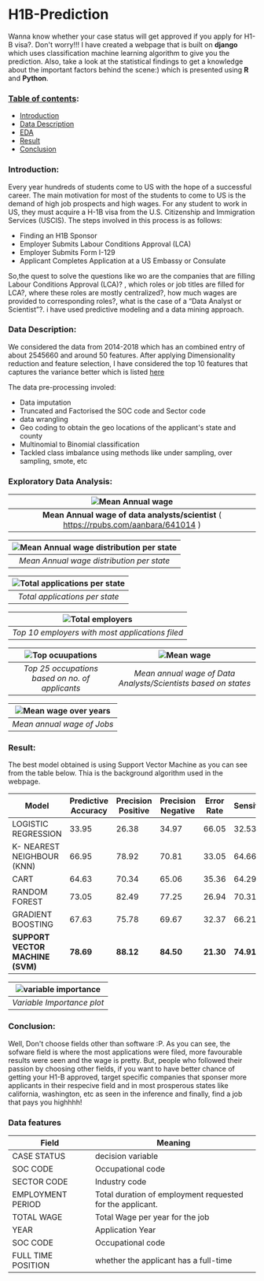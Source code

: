 # H1B-Prediction
Wanna know whether your case status will get approved if you apply for H1-B visa?. Don't worry!!! I have created a webpage that is built on **django** which uses classification machine learning algorithm to give you the prediction. Also, take a look at the statistical findings to get a knowledge about the important factors behind the scene:) which is presented using **R** and **Python**.

### <ins>Table of contents</ins>:
  - [ Introduction ](#intro)
  - [ Data Description ](#desc)
  - [ EDA ](#eda)
  - [ Result ](#res)
  - [ Conclusion ](#con)
  
<a name='intro'></a>
### Introduction:
Every year hundreds of students come to US with the hope of a successful career. The main motivation for most of the students to come to US is the demand of high job prospects and high wages. For any student to work in US, they must acquire a H-1B visa from the U.S. Citizenship and Immigration Services (USCIS). The steps involved in this process is as follows: 
  - Finding an H1B Sponsor
  - Employer Submits Labour Conditions Approval (LCA)
  - Employer Submits Form I-129
  - Applicant Completes Application at a US Embassy or Consulate

So,the quest to solve the questions like wo are the companies that are filling Labour Conditions Approval (LCA)? , which roles or job titles are filled for LCA?, where these roles are mostly centralized?, how much wages are provided to corresponding roles?, what is the case of a “Data Analyst or Scientist”?. i have used predictive modeling and a data mining approach.

<a name='desc'></a>
### Data Description:
We considered the data from 2014-2018 which has an combined entry of about 2545660 and around 50 features. After applying Dimensionality reduction and feature selection, I have considered the top 10 features that captures the variance better which is listed [ here ](#table) 

The data pre-processing involed:
  - Data imputation
  - Truncated and Factorised the SOC code and Sector code
  - data wrangling
  - Geo coding to obtain the geo locations of the applicant's state and county
  - Multinomial to Binomial classification
  - Tackled class imbalance using methods like under sampling, over sampling, smote, etc
 
<a name='eda'></a>
### Exploratory Data Analysis: 

| ![Mean Annual wage](images/10.png) | 
|:--:| 
| **Mean Annual wage of data analysts/scientist** ( https://rpubs.com/aanbara/641014 ) |


| ![Mean Annual wage distribution per state](images/2.jpeg) | 
|:--:| 
| *Mean Annual wage distribution per state* |

| ![Total applications per state](images/3.jpeg) | 
|:--:| 
| *Total applications per state* |

 | ![Total employers](images/4.jpeg) | 
|:--:| 
| *Top 10 employers with most applications filed* |


 | ![Top ocuupations](images/6.jpeg) | ![Mean wage](images/8.jpeg)
|:--:|:--: 
| *Top 25 occupations based on no. of applicants* | *Mean annual wage of Data Analysts/Scientists based on states*

 | ![Mean wage over years](images/e3.jpeg) |
|:--:|
| *Mean annual wage of Jobs* |

<a name='res'></a>
### Result:

The best model obtained is using Support Vector Machine as you can see from the table below. Thia is the background algorithm used in the webpage.

| Model |	Predictive Accuracy |	Precision Positive | Precision Negative |	Error Rate | Sensitivity | Specificity |
| ----------- | ----------- | ----------- | ----------- | ----------- | ----------- | ----------- |
| LOGISTIC REGRESSION |	33.95 |	26.38	| 34.97 |	66.05 |	32.53	| 34.97 | 
| K- NEAREST NEIGHBOUR (KNN) | 66.95 | 78.92 | 70.81 | 33.05 | 64.66 | 70.81 |
| CART | 64.63 | 70.34 | 65.06 | 35.36 | 64.29 | 65.06 |
| RANDOM FOREST |	73.05 |	82.49 |	77.25 |	26.94 |	70.31 |	77.25 |
| GRADIENT BOOSTING |	67.63	| 75.78 |	69.67 |	32.37 |	66.21 |	69.67 |
| **SUPPORT VECTOR MACHINE (SVM)** | **78.69** | **88.12** | **84.50** | **21.30** |	**74.91** |	**84.50** |

 | ![variable importance](images/var.JPG) |
|:--:|
| *Variable Importance plot* |


<a name='con'></a>
### Conclusion:

Well, Don't choose fields other than software :P. As you can see, the sofware field is where the most applications were filed, more favourable results were seen and the wage is pretty. But, people who followed their passion by choosing other fields, if you want to have better chance of getting your H1-B approved, target specific companies that sponser more applicants in their respecive field and in most prosperous states like california, washington, etc as seen in the inference and finally, find a job that pays you highhhh! 

<a name="table"></a>
### Data features
| Field | Meaning |
| ----------- | ----------- |
| CASE STATUS | decision variable| 
| SOC CODE | Occupational code  | 
| SECTOR CODE | Industry code | 
| EMPLOYMENT PERIOD | Total duration of employment requested for the applicant. | 
| TOTAL WAGE | Total Wage per year for the job | 
| YEAR | Application Year | 
| SOC CODE | Occupational code  | 
| FULL TIME POSITION | whether the applicant has a full-time |
